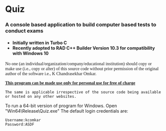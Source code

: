 # Quiz
<h3> A console based application to build computer based tests to conduct exams </h3>
<h4 style="font: Consolas">
 <ul>
	<li>Initially written in Turbo C </li>
	<li>Recently adopted to RAD C++ Builder Version 10.3 for compatibility with Windows 10</li>
 </ul>
</h4>

<div style="font-family: Consolas">
	<p>
	No one (an individual/organization/company/educational institution) should copy or make use (i.e., copy or alter) of this source code without prior permission of the original author of the software i.e., K Chandrasekhar Omkar. 
	</p>
	<p>
		<u><b>This program can be made use only for personal use for free of charge</b></u>
	</p>
	
	
	The same is applicable irrespective of the source code being available or hosted on any other websites.
	
</div>
<div>
	To run a 64-bit version of program for Windows.
	Open "Win64\Release\Quiz.exe"
	The default login credentials are: 
	
	Username:kcomkar
	Password:ASDF 
	
</div>

